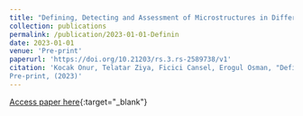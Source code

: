 ```yaml
---
title: "Defining, Detecting and Assessment of Microstructures in Different Stages of Sleep Apnea Transients Using ECG and EEG Features in CSA and OSA Patients"
collection: publications
permalink: /publication/2023-01-01-Definin
date: 2023-01-01
venue: 'Pre-print'
paperurl: 'https://doi.org/10.21203/rs.3.rs-2589738/v1'
citation: 'Kocak Onur, Telatar Ziya, Ficici Cansel, Erogul Osman, "Defining, Detecting and Assessment of Microstructures in Different Stages of Sleep Apnea Transients Using ECG and EEG Features in CSA and OSA Patients"
Pre-print, (2023)'
---
```

[Access paper here](https://doi.org/10.21203/rs.3.rs-2589738/v1){:target="_blank"}
